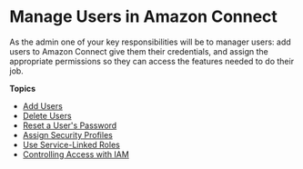 # Manage Users in Amazon Connect<a name="manage-users"></a>

As the admin one of your key responsibilities will be to manager users: add users to Amazon Connect give them their credentials, and assign the appropriate permissions so they can access the features needed to do their job\.

**Topics**
+ [Add Users](user-management.md)
+ [Delete Users](delete-users.md)
+ [Reset a User's Password](password-reset.md)
+ [Assign Security Profiles](connect-security-profiles.md)
+ [Use Service\-Linked Roles](connect-slr.md)
+ [Controlling Access with IAM](connect-access-control.md)